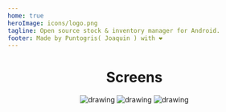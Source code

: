 ```yaml
---
home: true
heroImage: icons/logo.png
tagline: Open source stock & inventory manager for Android. 
footer: Made by Puntogris( Joaquin ) with ❤️
---
```


<Home />

<center>

# Screens

![drawing](/img/1.webp)
![drawing](/img/2.webp)
![drawing](/img/3.webp)

</center>
